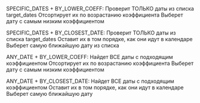 SPECIFIC_DATES + BY_LOWER_COEFF:
Проверит ТОЛЬКО даты из списка target_dates
Отсортирует их по возрастанию коэффициента
Выберет дату с самым низким коэффициентом

SPECIFIC_DATES + BY_CLOSEST_DATE:
Проверит ТОЛЬКО даты из списка target_dates
Оставит их в том порядке, как они идут в календаре
Выберет самую ближайшую дату из списка

ANY_DATE + BY_LOWER_COEFF:
Найдет ВСЕ даты с подходящим коэффициентом
Отсортирует их по возрастанию коэффициента
Выберет дату с самым низким коэффициентом

ANY_DATE + BY_CLOSEST_DATE:
Найдет ВСЕ даты с подходящим коэффициентом
Оставит их в том порядке, как они идут в календаре
Выберет самую ближайшую дату

